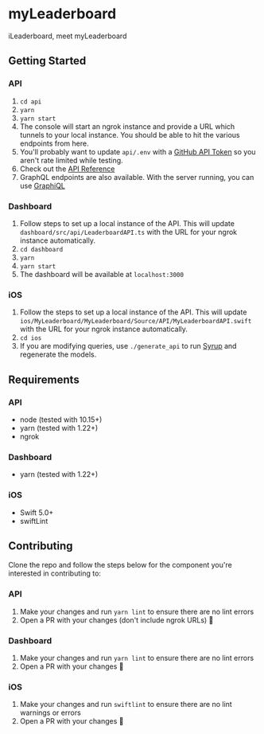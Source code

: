 # myLeaderboard
iLeaderboard, meet myLeaderboard

## Getting Started

### API

1. `cd api`
2. `yarn`
3. `yarn start`
4. The console will start an ngrok instance and provide a URL which tunnels to your local instance. You should be able to hit the various endpoints from here.
5. You'll probably want to update `api/.env` with a [GitHub API Token](https://github.com/settings/tokens) so you aren't rate limited while testing.
6. Check out the [API Reference](/api/README.md)
7. GraphQL endpoints are also available. With the server running, you can use [GraphiQL](http://localhost:3001/graphql)

### Dashboard

1. Follow steps to set up a local instance of the API. This will update `dashboard/src/api/LeaderboardAPI.ts` with the URL for your ngrok instance automatically.
2. `cd dashboard`
3. `yarn`
4. `yarn start`
5. The dashboard will be available at `localhost:3000`

### iOS

1. Follow the steps to set up a local instance of the API. This will update `ios/MyLeaderboard/MyLeaderboard/Source/API/MyLeaderboardAPI.swift` with the URL for your ngrok instance automatically.
2. `cd ios`
3. If you are modifying queries, use `./generate_api` to run [Syrup](https://github.com/Shopify/Syrup) and regenerate the models.

## Requirements

### API

* node (tested with 10.15+)
* yarn (tested with 1.22+)
* ngrok

### Dashboard

* yarn (tested with 1.22+)

### iOS

* Swift 5.0+
* swiftLint

## Contributing

Clone the repo and follow the steps below for the component you're interested in contributing to:

### API

1. Make your changes and run `yarn lint` to ensure there are no lint errors
1. Open a PR with your changes (don't include ngrok URLs) 🎉

### Dashboard

1. Make your changes and run `yarn lint` to ensure there are no lint errors
1. Open a PR with your changes 🎉

### iOS

1. Make your changes and run `swiftlint` to ensure there are no lint warnings or errors
1. Open a PR with your changes 🎉
